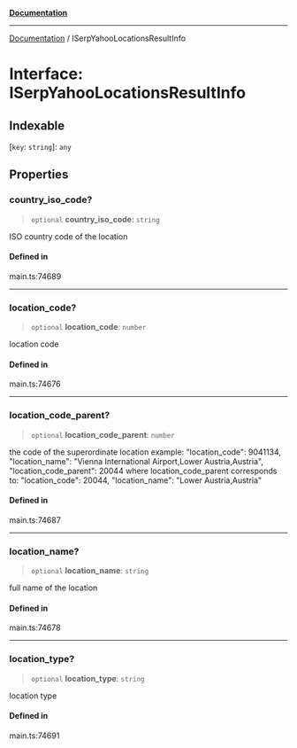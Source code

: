 [**Documentation**](../README.md)

***

[Documentation](../README.md) / ISerpYahooLocationsResultInfo

# Interface: ISerpYahooLocationsResultInfo

## Indexable

 \[`key`: `string`\]: `any`

## Properties

### country\_iso\_code?

> `optional` **country\_iso\_code**: `string`

ISO country code of the location

#### Defined in

main.ts:74689

***

### location\_code?

> `optional` **location\_code**: `number`

location code

#### Defined in

main.ts:74676

***

### location\_code\_parent?

> `optional` **location\_code\_parent**: `number`

the code of the superordinate location
example:
"location_code": 9041134,
"location_name": "Vienna International Airport,Lower Austria,Austria",
"location_code_parent": 20044
where location_code_parent corresponds to:
"location_code": 20044,
"location_name": "Lower Austria,Austria"

#### Defined in

main.ts:74687

***

### location\_name?

> `optional` **location\_name**: `string`

full name of the location

#### Defined in

main.ts:74678

***

### location\_type?

> `optional` **location\_type**: `string`

location type

#### Defined in

main.ts:74691

